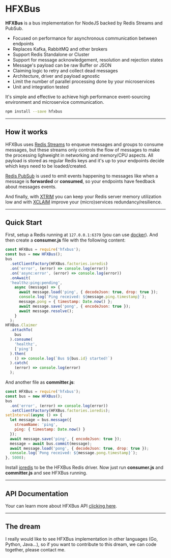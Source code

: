 # HFXBus

**HFXBus** is a bus implementation for NodeJS backed by Redis Streams and PubSub.

* Focused on performance for asynchronous communication between endpoints
* Replaces Kafka, RabbitMQ and other brokers
* Support Redis Standalone or Cluster
* Support for message acknowledgement, resolution and rejection states
* Message's payload can be raw Buffer or JSON
* Claiming logic to retry and collect dead messages
* Architecture, driver and payload agnostic
* Limit the number of parallel processing done by your microservices
* Unit and integration tested

It's simple and effective to achieve high performance event-sourcing environment and microservice communication.

```bash
npm install --save hfxbus
```

----------------------

## How it works

HFXBus uses [Redis Streams](https://redis.io/topics/streams-intro) to enqueue messages and groups to consume messages, but these streams only controls the flow of messages to make the processing lighweight in networking and memory/CPU aspects. All payload is stored as regular Redis keys and it's up to your endpoints decide which keys need to be loaded/created.

[Redis PubSub](https://redis.io/topics/pubsub) is used to emit events happening to messages like when a message is **forwarded** or **consumed**, so your endpoints have feedback about messages events.

And finally, with [XTRIM](https://redis.io/commands/xtrim) you can keep your Redis server memory utilization low and with [XCLAIM](https://redis.io/commands/xclaim) improve your (micro)services redundancy/resilience.

----------------------

## Quick Start

First, setup a Redis running at `127.0.0.1:6379` (you can use [docker](https://hub.docker.com/_/redis)). And then create a **consumer.js** file with the following content:

```javascript
const HFXBus = require('hfxbus');
const bus = new HFXBus();
bus
  .setClientFactory(HFXBus.factories.ioredis)
  .on('error', (error) => console.log(error))
  .on('async:error', (error) => console.log(error))
  .onAwait(
  'healthz:ping:pending',
    async (message) => {
      await message.load('ping', { decodeJson: true, drop: true });
      console.log(`Ping received: ${message.ping.timestamp}`);
      message.pong = { timestamp: Date.now() };
      await message.save('pong', { encodeJson: true });
      await message.resolve();
    }
  );
HFXBus.Claimer
  .attachTo(
    bus
  ).consume(
    'healthz',
    ['ping']
  ).then(
    () => console.log(`Bus ${bus.id} started!`)
  ).catch(
    (error) => console.log(error)
  );
```

And another file as **committer.js**:

```javascript
const HFXBus = require('hfxbus');
const bus = new HFXBus();
bus
  .on('error', (error) => console.log(error))
  .setClientFactory(HFXBus.factories.ioredis);
setInterval(async () => {
  let message = bus.message({
    streamName: 'ping',
    ping: { timestamp: Date.now() }
  });
  await message.save('ping', { encodeJson: true });
  message = await bus.commit(message);
  await message.load('pong', { decodeJson: true, drop: true });
  console.log(`Pong received: ${message.pong.timestamp}`);
}, 5000);
```

Install [ioredis](https://github.com/luin/ioredis) to be the HFXBus Redis driver. Now just run **consumer.js** and **committer.js** and see HFXBus running.

----------------------

## API Documentation

Your can learn more about HFXBus API [clicking here](https://github.com/exocet-engineering/hfx-bus/blob/master/API.md).

----------------------

## The dream

I really would like to see HFXBus implementation in other languages (Go, Python, Java...), so if you want to contribute to this dream, we can code together, please contact me.